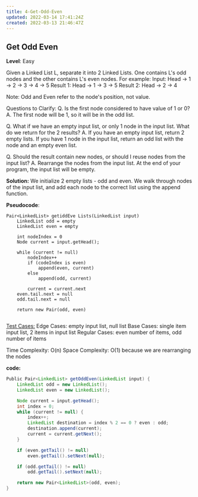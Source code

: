 ```yaml
---
title: 4-Get-Odd-Even
updated: 2022-03-14 17:41:24Z
created: 2022-03-13 21:46:47Z
---
```


## Get Odd Even

**Level**: Easy

Given a Linked List L, separate it into 2 Linked Lists.
One contains L's odd nodes and the other contains L's even nodes.
For example:
Input: Head -> 1 -> 2 -> 3 -> 4 -> 5
Result 1: Head -> 1 -> 3 -> 5
Result 2: Head -> 2 -> 4

Note​: Odd and Even refer to the node's position, not value.

Questions to Clarify:
Q. Is the first node considered to have value of 1 or 0?
A. The first node will be 1, so it will be in the odd list.

Q. What if we have an empty input list, or only 1 node in the input list. What do we return for the 2 results?
A. If you have an empty input list, return 2 empty lists. If you have 1 node in the input list, return an odd list with the node and an empty even list.

Q. Should the result contain new nodes, or should I reuse nodes from the input list?
A. Rearrange the nodes from the input list. At the end of your program, the input list will be empty.

**Solution:**
We initialize 2 empty lists - odd and even.
We walk through nodes of the input list, and add each node to the correct list using the append function.

**Pseudocode**:

```
Pair<LinkedList> getiddEve Lists(LinkedList input)
    LinkedList odd = empty
    LinkedList even = empty

    int nodeIndex = 0
    Node current = input.getHead();
    
    while (current != null)
        nodeIndex++
        if (codeIndex is even)
            append(even, current)
        else
            append(odd, current)
            
        current = current.next
    even.tail.next = null
    odd.tail.next = null

    return new Pair(odd, even)
    
```

<ins>Test Cases:</ins>
Edge Cases: empty input list, null list
Base Cases: single item input list, 2 items in input list
Regular Cases: even number of items, odd number of items

Time Complexity: O(n)
Space Complexity: O(1) because we are rearranging the nodes

**code:**

```java
Public Pair<LinkedList> getOddEven(LinkedList input) {
    LinkedList odd = new LinkedList();
    LinkedList even = new LinkedList();

    Node current = input.getHead();
    int index = 0;
    while (current != null) {
        index++;
        LinkedList destination = index % 2 == 0 ? even : odd;
        destination.append(current);
        current = current.getNext();
    }

    if (even.getTail() != null)
        even.getTail().setNext(null);

    if (odd.getTail() != null)
        odd.getTail().setNext(null);

    return new Pair<LinkedList>(odd, even);
}
```